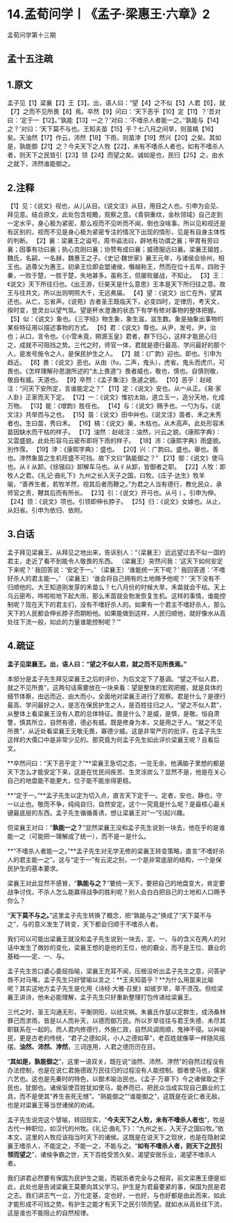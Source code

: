 # 14.孟荀问学丨《孟子·梁惠王·六章》2

孟荀问学第十三期

## 孟十五注疏

## 1.原文

孟子见【1】梁襄【2】王【3】。出，语人曰：“望【4】之不似【5】人君【6】，就【7】之而不见所畏【8】焉。卒然【9】问曰：‘天下恶乎【10】定【11】？’吾对曰：‘定于一【12】。’‘孰能【13】一之？’对曰：‘不嗜杀人者能一之。’‘孰能与【14】之？’对曰：‘天下莫不与也。王知夫苗【15】乎？七八月之间旱，则苗槁【16】矣。天油然【17】作云，沛然【18】下雨，则苗浡【19】然兴【20】之矣。其如是，孰能御【21】之？今夫天下之人牧【22】，未有不嗜杀人者也，如有不嗜杀人者，则天下之民皆引【23】领【24】而望之矣。诚如是也，民归【25】之，由水之就下，沛然谁能御之。

## 2.注释

【1】见：《说文》视也，从儿从目。《说文注》从目，用目之人也。引申为会见、拜见意。结合原文，此处包含视瞻，观察之意。《青铜重纹，金秋领域》自己走到一定水平，身心极为紧密，那么视而不见听而不闻，倒也没啥事。所以见和视还是有区别的，视而不见是身心极为紧密专注的情况下出现的情形，见是有自身主体性的判断。
【2】襄：梁襄王之谥号。周书谥法曰，辟地有功谓之襄；甲胄有劳曰襄；因事有功曰襄；执心克刚曰襄；协赞有成曰襄；威德服远曰襄。梁襄王姬姓，魏氏，名嗣，一名赫，魏惠王之子。《史记·魏世家》襄王元年，与诸侯会徐州，相王也。追尊父为惠王。初承王位即会盟诸侯，僭越称王，然而在位十五年，四败于秦，一败于楚，一胜于楚，失地甚多。虽称王，但屡败屡战，不知止。
【3】王：《说文》天下所往归也。《出王游，衍昊天是什么意思》王本是天下所归往之意。故王与往共文。所以出则明照大千，无远弗届。
【4】望：《说文》出亡在外，望其还也。从亡，忘省声。《说苑》古者圣王既临天下，必变四时，定律历，考天文，揆时变，登灵台以望气氛。望是杯水澄澈的状态下有学有修对事物的整体把握。
【5】似：《说文》象也。《三字经》物生象，象生滋，滋生数。象是抽象出事物的某些特征用以描述事物的方式。
【6】君：《说文》尊也。从尹，发号。尹，治也；从口，言令也。《小雪未竟，朔源玉皇》君者，群下归心，这样才能民心归之，成就不可阻挡之势。三代之时，师官一体，君就是德行最高、学问最好的那个人，是发号施令之人，是保民护生之人。
【7】就：《广韵》迎也。即也。引申为趋近。
【8】畏：《说文》恶也。从甶（fu，二声，鬼头），虎省。鬼头而虎爪，可畏也。《怎样理解孙思邈所述的“太上畏道”》畏者威也，敬也，慎也。自慎则敬，敬自有威。天道也。
【9】卒然：《孟子集注》急遽之貌。
【10】恶乎：赵岐注：“问天下安所定，言谁能定之？”
【11】定：《说文》安也。从宀从正。《易·家人卦》正家而天下定。
【12】一：《说文》惟初太始，道立玉一，造分天地，化成万物。
【13】能：《增韵》胜任也。
【14】与：《说文》赐予也。一勺为与。《说文注》共举而与之也。
【15】苗：《说文》田中艸也。《说文注》苗者、禾之未秀者也。生曰苗，秀曰禾。
【16】槁：《说文》槀，木枯也。从木高声。此处形容禾苗因缺水而干枯的样子。
【17】油然：赵岐注：油然，兴云之貌。《康熙字典》：又雲盛貌。此处形容乌云密布即将下雨的样子。
【18】沛：《康熙字典》雨盛貌。別作霈。
【19】浡：《康熙字典》：盛也。
【20】兴：广韵曰。盛也。舉也。善也。浡然象苗之生机旺盛不可挡。故下文曰“孰能御之？”
【21】御：《说文》使马也。从彳从卸。《徐锴曰》卸解车马也。从彳从卸，皆御者之职。
【22】人牧：即牧人之君。《礼记·曲礼下》九州之长入天子之国，曰牧。《庄子·达生》牧羊喻，“善养生者，若牧羊然，视其后者而鞭之。”为君之人当有德行，教化民众，承师官之责，鞭其后而有所长。
【23】引：《说文》开弓也。从弓丨。引申为伸。
【24】领：《说文》项也。引领即伸长脖子。
【25】归：《说文》女嫁也。从止，从妇省。引申为依归、依附。

## 3.白话

孟子拜见梁襄王。从拜见之地出来，告诉别人：“（梁襄王）远远望过去不似一国的君主，走近了看不到能令人敬畏的东西。
（梁襄王）突然问我：‘这天下如何安定下来呢？’
我回答说：‘安定于一。’
（梁襄王）‘谁能统一天下呢？’
我回答道：‘不嗜好杀人的君主能一。’
（梁襄王）‘谁会将自己拥有的土地赐予他呢？’
‘天下没有不归顺他的。大王知道刚发芽的禾苗么？七八月份的时候大旱，禾苗就会干枯。天上乌云密布，哗啦啦地下起大雨，那么禾苗就会勃发恢复生机。这样的事情，谁能控制呢？现在天下的君主们，没有不嗜好杀人的。如果有一个君主不嗜好杀人，那么天下的人民都会伸长脖子而期盼他。如果能做到这样，人民归顺他，就好像水从高处往下流一般，如此的力量谁能控制呢？’”

## 4.疏证

**孟子见梁襄王。出，语人曰：“望之不似人君，就之而不见所畏焉。”**

本部分是孟子先生拜见梁襄王之后的评价，为后文定下了基调。“望之不似人君，就之不见所畏”，这两句话需要放在一块来看：望是整体的宏观把握，就是具体的细节体察，由远而近、由大而小，全面地对梁襄王进行了观察。君是什么？是德行最高、学问最好之人，是志在保民护生之人，是百姓往归之人。“望之不似人君”，从整体上看梁襄王没有人君的总体特征。畏是什么？是威，是慎，是敬。恒自肃警，慎其所立，自然有德，德必有威。既是修身为本，又是用之于人。“就之不见所畏”，从近处看梁襄王无敬无畏，寡德少威。这是非常严厉的批评，在孟子先生这样的大儒口中是非常少见的。那究竟为何孟子先生如此评价梁襄王呢？且看后文。



**卒然问曰：“天下恶乎定？”**梁襄王急切之态，一览无余。他满脑子里想的都是天下怎么才能安定下来，这是在忧民间疾苦、生灵涂炭么？显然不是，他是在关心自己的地盘能不能更大，位子能不能坐得更稳。

**“定于一。”**孟子先生以定为切入点，直言天下定于一。定者，安也，静也，守一以止也。敬而不争，纯纯自归，自然安定。这个一究竟是什么呢？是最核心最关键最底层的东西。孟子先生循循善诱，想让梁襄王对“一”引起兴趣。

但梁襄王对曰：“**孰能一之？**”显然梁襄王没和孟子先生说到一块去，他在乎的是谁能一之（可能把一理解成了统一），而不是一是什么。

**“不嗜杀人者能一之。”**孟子先生对无学无修的梁襄王转变策略，直言“不嗜好杀人的君主能一之”。这与“定于一”有云泥之别，一个是非常底层的结构，一个是保民护生的基本要求。

梁襄王对此显然不感冒，“**孰能与之？**”要统一天下，要把自己的地盘变大，肯定要战争讨伐，不杀人怎么能赢得战争的胜利呢？别人会白白把自己的土地和人口赐予你么？

“**天下莫不与之。**”这里孟子先生转换了概念，把“孰能与之”换成了“天下莫不与之”，与的意义发生了转变，天下都会归顺于不嗜杀人者。

我们可以可能出梁襄王就没和孟子先生说到一块去，定、一、与的含义在两人的对话中发生了微妙的变化，梁襄王想的是他的王位，他的霸业，而不是王位、霸业的基础——定、一、与。



孟子先生苦口婆心委屈指喻，梁襄王充耳不闻，压根没听出孟子先生之意，问答驴唇不对马嘴，孟子先生只好譬喻以言之：**王夫知苗乎？**为什么用苗来比喻呢？其实这地方孟子先生是化用《诗经·大雅·召旻》如彼岁旱，草不溃茂。但给梁襄王讲诗，他未必能理解，孟子先生只好重新整理打包传递给梁襄王。

三代之时，圣王沟通无形，平衡阴阳，以祛灾祸。朱襄氏作瑟以定群生，成汤桑林罪己而求雨，皆是以人而补天，以德而御万民。所以岁旱往往与君王失德、未尽其职联系在一起的。而人君内修德行，外施仁政，自然风调雨顺，鬼神不侵。以艸喻民，更是古老的传统，“君子之德如风，小人之德如草”，老百姓就像草一样随风摇摆。**油然、沛然、浡然**，三词连用，人君之德历历在目。



“**其如是，孰能御之**”，这里一语双关，既在说“油然、沛然、浡然”的自然过程没有办法控制，也是在说仁君施德政万民往归的过程没有人能控制。御者使马也，儒家六艺也。这也是先秦时的特色，以御术喻治民也。《孟子·万章下》今之诸侯取之于民也，犹御也。诸侯驱使百姓犹如使马，能养而已，把民众当成实现自己霸业的工具，而不是使其“养生丧死无憾”。“熟能御之”“谁能御之”，这既是在说仁者无敌，也是对梁襄王等当世诸侯的劝诫。



孟子先生说完这个譬喻，转回现实，“**今夫天下之人牧，未有不嗜杀人者也**”，牧是古代一种职位，如汉代的州牧。《礼记·曲礼下》：“九州之长，入天子之国曰牧。”依本文，这里的人牧应该指当时天下的诸侯。这既是在说天下之现状，也是在隐射梁襄王嗜杀人，不能定之，不能一之，不能与之。“**如有不嗜杀人者，则天下之民引领而望之**”，诸侯争霸之世，天下百姓受苦久矣，渴望安居乐业，渴望不嗜杀人者。



我们讲君必然要有保国为民护生之能，而弑杀者完全与之相背。前文梁惠王便是如此，此处也是告诫梁襄王莫要向其父学习。护生是为君最要紧的事，保国为民是君之志。我们讲志气一立，万化定基，定也好，一也好，与也好都是由此而来，如此才能形成不可挡之势。有护生之能才有天下之民引领而望。就如水从高处往下流，这是谁也不能阻止的自然规律。


